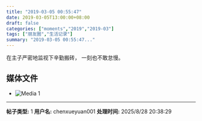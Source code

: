 ```yaml
---
title: "2019-03-05 00:55:47"
date: 2019-03-05T13:00:00+08:00
draft: false
categories: ["moments","2019","2019-03"]
tags: ["朋友圈","生活记录"]
summary: "2019-03-05 00:55:47..."
---
```


在主子严密地监视下辛勤搬砖，
一刻也不敢怠慢。

## 媒体文件

- ![Media 1](/Moments/photos/2019-03-05/201903050055470.jpg)

---

**帖子类型:** 1
**用户名:** chenxueyuan001
**处理时间:** 2025/8/28 20:38:29